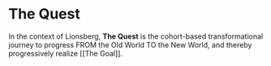 # The Quest

In the context of Lionsberg, **The Quest** is the cohort-based transformational journey to progress FROM the Old World TO the New World, and thereby progressively realize [[The Goal]]. 

